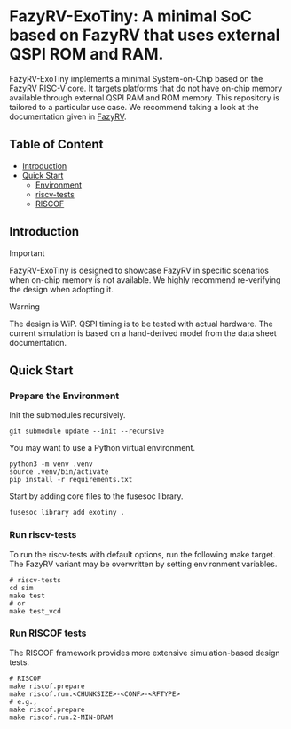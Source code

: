 # FazyRV-ExoTiny: A minimal SoC based on FazyRV that uses external QSPI ROM and RAM.

FazyRV-ExoTiny implements a minimal System-on-Chip based on the FazyRV RISC-V core. It targets platforms that do not have on-chip memory available through external QSPI RAM and ROM memory. This repository is tailored to a particular use case. We recommend taking a look at the documentation given in [FazyRV](https://github.com/meiniKi/fazyrv).

## Table of Content
- [Introduction](#intro)
- [Quick Start](#quick)
  - [Environment](#env)
  - [riscv-tests](#riscvtests)
  - [RISCOF](#riscof)

## Introduction <a name="intro"></a>

> [!IMPORTANT]  
> FazyRV-ExoTiny is designed to showcase FazyRV in specific scenarios when on-chip memory is not available. We highly recommend re-verifying the design when adopting it. 

> [!WARNING]  
> The design is WiP. QSPI timing is to be tested with actual hardware. The current simulation is based on a hand-derived model from the data sheet documentation.

## Quick Start <a name="quick"></a>

### Prepare the Environment <a name="env"></a>

Init the submodules recursively.

```shell
git submodule update --init --recursive
```

You may want to use a Python virtual environment.

```shell
python3 -m venv .venv
source .venv/bin/activate
pip install -r requirements.txt
```

Start by adding core files to the fusesoc library.

```shell
fusesoc library add exotiny .
```

### Run riscv-tests <a name="riscvtests"></a>

To run the riscv-tests with default options, run the following make target. The FazyRV variant may be overwritten by setting environment variables.

```shell
# riscv-tests
cd sim
make test
# or
make test_vcd
```

### Run RISCOF tests <a name="riscof"></a>

The RISCOF framework provides more extensive simulation-based design tests.

```shell
# RISCOF
make riscof.prepare
make riscof.run.<CHUNKSIZE>-<CONF>-<RFTYPE>
# e.g.,
make riscof.prepare
make riscof.run.2-MIN-BRAM
```


